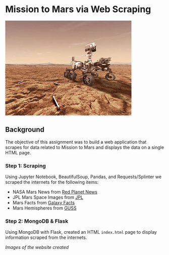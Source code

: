 # Mission to Mars via Web Scraping

![rover](Missions_to_Mars/Images/mars_rover_nasa.png)

## Background

The objective of this assignment was to build a web application that scrapes for data related to Mission to Mars and displays the data on a single HTML page.

### Step 1: Scraping

Using Jupyter Notebook, BeautifulSoup, Pandas, and Requests/Splinter we scraped the internets for the following items:
- NASA Mars News from [Red Planet News](https://redplanetscience.com)
- JPL Mars Space Images from [JPL](https://spaceimages-mars.com)
- Mars Facts from [Galaxy Facts](https://galaxyfacts-mars.com)
- Mars Hemispheres from [GUSS](https://marshemispheres.com)

### Step 2: MongoDB & Flask

Using MongoDB with Flask, created an HTML `index.html` page to display information scraped from the internets.

*Images of the website created*
